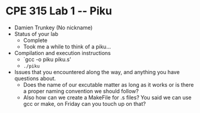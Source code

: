 # CPE 315 Lab 1 -- Piku

* Damien Trunkey (No nickname)
* Status of your lab
  * Complete
  * Took me a while to think of a piku...
* Compilation and execution instructions
  * `gcc -o piku piku.s'
  * `./piku`
* Issues that you encountered along the way, and anything you have questions about.
  * Does the name of our excutable matter as long as it works or is there a proper
    naming convention we should follow?
  * Also how can we create a MakeFile for .s files? You said we can use gcc or make,
    on Friday can you touch up on that?
